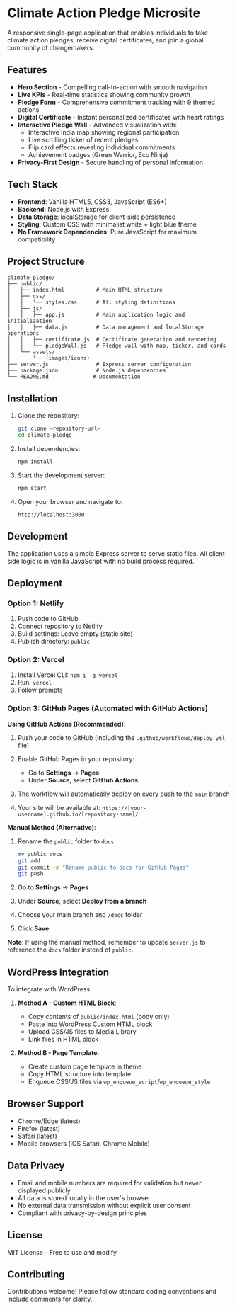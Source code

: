 # Climate Action Pledge Microsite

A responsive single-page application that enables individuals to take climate action pledges, receive digital certificates, and join a global community of changemakers.

## Features

- **Hero Section** - Compelling call-to-action with smooth navigation
- **Live KPIs** - Real-time statistics showing community growth
- **Pledge Form** - Comprehensive commitment tracking with 9 themed actions
- **Digital Certificate** - Instant personalized certificates with heart ratings
- **Interactive Pledge Wall** - Advanced visualization with:
  - Interactive India map showing regional participation
  - Live scrolling ticker of recent pledges
  - Flip card effects revealing individual commitments
  - Achievement badges (Green Warrior, Eco Ninja)
- **Privacy-First Design** - Secure handling of personal information

## Tech Stack

- **Frontend**: Vanilla HTML5, CSS3, JavaScript (ES6+)
- **Backend**: Node.js with Express
- **Data Storage**: localStorage for client-side persistence
- **Styling**: Custom CSS with minimalist white + light blue theme
- **No Framework Dependencies**: Pure JavaScript for maximum compatibility

## Project Structure

```
climate-pledge/
├── public/
│   ├── index.html          # Main HTML structure
│   ├── css/
│   │   └── styles.css      # All styling definitions
│   ├── js/
│   │   ├── app.js          # Main application logic and initialization
│   │   ├── data.js         # Data management and localStorage operations
│   │   ├── certificate.js  # Certificate generation and rendering
│   │   └── pledgeWall.js   # Pledge wall with map, ticker, and cards
│   └── assets/
│       └── (images/icons)
├── server.js               # Express server configuration
├── package.json            # Node.js dependencies
└── README.md              # Documentation
```

## Installation

1. Clone the repository:
   ```bash
   git clone <repository-url>
   cd climate-pledge
   ```

2. Install dependencies:
   ```bash
   npm install
   ```

3. Start the development server:
   ```bash
   npm start
   ```

4. Open your browser and navigate to:
   ```
   http://localhost:3000
   ```

## Development

The application uses a simple Express server to serve static files. All client-side logic is in vanilla JavaScript with no build process required.

## Deployment

### Option 1: Netlify
1. Push code to GitHub
2. Connect repository to Netlify
3. Build settings: Leave empty (static site)
4. Publish directory: `public`

### Option 2: Vercel
1. Install Vercel CLI: `npm i -g vercel`
2. Run: `vercel`
3. Follow prompts

### Option 3: GitHub Pages (Automated with GitHub Actions)

**Using GitHub Actions (Recommended)**:

1. Push your code to GitHub (including the `.github/workflows/deploy.yml` file)

2. Enable GitHub Pages in your repository:
   - Go to **Settings** → **Pages**
   - Under **Source**, select **GitHub Actions**

3. The workflow will automatically deploy on every push to the `main` branch

4. Your site will be available at: `https://[your-username].github.io/[repository-name]/`

**Manual Method (Alternative)**:

1. Rename the `public` folder to `docs`:
   ```bash
   mv public docs
   git add .
   git commit -m "Rename public to docs for GitHub Pages"
   git push
   ```

2. Go to **Settings** → **Pages**
3. Under **Source**, select **Deploy from a branch**
4. Choose your main branch and `/docs` folder
5. Click **Save**

**Note**: If using the manual method, remember to update `server.js` to reference the `docs` folder instead of `public`.

## WordPress Integration

To integrate with WordPress:

1. **Method A - Custom HTML Block**:
   - Copy contents of `public/index.html` (body only)
   - Paste into WordPress Custom HTML block
   - Upload CSS/JS files to Media Library
   - Link files in HTML block

2. **Method B - Page Template**:
   - Create custom page template in theme
   - Copy HTML structure into template
   - Enqueue CSS/JS files via `wp_enqueue_script`/`wp_enqueue_style`

## Browser Support

- Chrome/Edge (latest)
- Firefox (latest)
- Safari (latest)
- Mobile browsers (iOS Safari, Chrome Mobile)

## Data Privacy

- Email and mobile numbers are required for validation but never displayed publicly
- All data is stored locally in the user's browser
- No external data transmission without explicit user consent
- Compliant with privacy-by-design principles

## License

MIT License - Free to use and modify

## Contributing

Contributions welcome! Please follow standard coding conventions and include comments for clarity.
